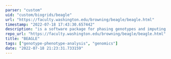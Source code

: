 ```yaml
---
parser: "custom"
uid: "custom/biogrids/beagle"
url: "https://faculty.washington.edu/browning/beagle/beagle.html"
timestamp: "2022-07-18 17:43:30.657442"
description: "is a software package for phasing genotypes and imputing ungenotyped markers."
repo_url: "https://faculty.washington.edu/browning/beagle/beagle.html"
title: "BEAGLE"
tags: ["genotype-phenotype-analysis", "genomics"]
date: "2022-07-18 21:23:31.733159"
---
```

